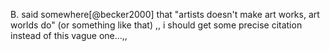  B. said somewhere[@becker2000] that "artists doesn't make art works, art worlds do" (or something like that) ,, i should get some precise citation instead of this vague one...,,

